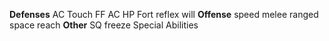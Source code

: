 **Defenses**
AC
Touch
FF AC
HP
Fort
reflex
will
**Offense**
speed
melee
ranged
space
reach
**Other**
SQ freeze
Special Abilities
